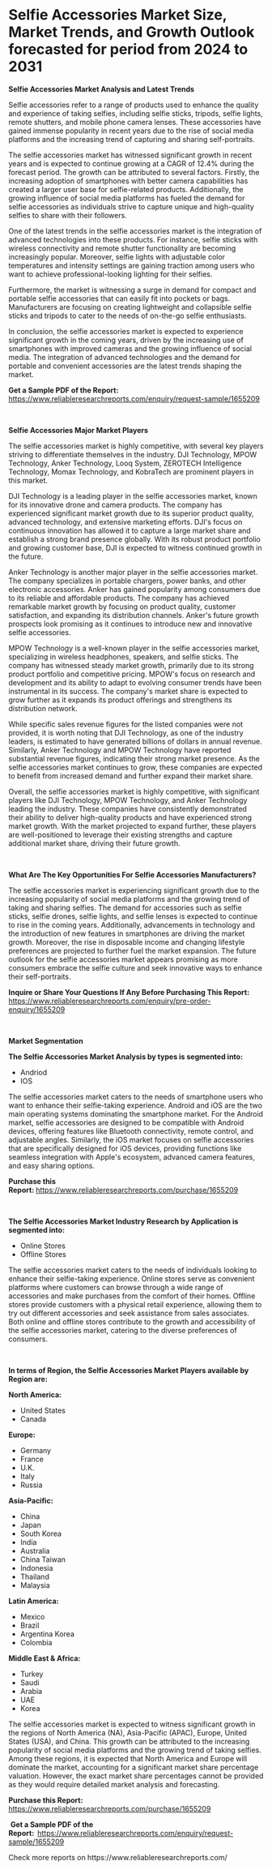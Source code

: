 <p><h1>Selfie Accessories Market Size, Market Trends, and Growth Outlook forecasted for period from 2024 to 2031</h1></p><p><strong>Selfie Accessories Market Analysis and Latest Trends</strong></p>
<p><p>Selfie accessories refer to a range of products used to enhance the quality and experience of taking selfies, including selfie sticks, tripods, selfie lights, remote shutters, and mobile phone camera lenses. These accessories have gained immense popularity in recent years due to the rise of social media platforms and the increasing trend of capturing and sharing self-portraits.</p><p>The selfie accessories market has witnessed significant growth in recent years and is expected to continue growing at a CAGR of 12.4% during the forecast period. The growth can be attributed to several factors. Firstly, the increasing adoption of smartphones with better camera capabilities has created a larger user base for selfie-related products. Additionally, the growing influence of social media platforms has fueled the demand for selfie accessories as individuals strive to capture unique and high-quality selfies to share with their followers.</p><p>One of the latest trends in the selfie accessories market is the integration of advanced technologies into these products. For instance, selfie sticks with wireless connectivity and remote shutter functionality are becoming increasingly popular. Moreover, selfie lights with adjustable color temperatures and intensity settings are gaining traction among users who want to achieve professional-looking lighting for their selfies.</p><p>Furthermore, the market is witnessing a surge in demand for compact and portable selfie accessories that can easily fit into pockets or bags. Manufacturers are focusing on creating lightweight and collapsible selfie sticks and tripods to cater to the needs of on-the-go selfie enthusiasts.</p><p>In conclusion, the selfie accessories market is expected to experience significant growth in the coming years, driven by the increasing use of smartphones with improved cameras and the growing influence of social media. The integration of advanced technologies and the demand for portable and convenient accessories are the latest trends shaping the market.</p></p>
<p><strong>Get a Sample PDF of the Report:&nbsp;</strong> <a href="https://www.reliableresearchreports.com/enquiry/request-sample/1655209">https://www.reliableresearchreports.com/enquiry/request-sample/1655209</a></p>
<p>&nbsp;</p>
<p><strong>Selfie Accessories Major Market Players</strong></p>
<p><p>The selfie accessories market is highly competitive, with several key players striving to differentiate themselves in the industry. DJI Technology, MPOW Technology, Anker Technology, Looq System, ZEROTECH Intelligence Technology, Momax Technology, and KobraTech are prominent players in this market. </p><p>DJI Technology is a leading player in the selfie accessories market, known for its innovative drone and camera products. The company has experienced significant market growth due to its superior product quality, advanced technology, and extensive marketing efforts. DJI's focus on continuous innovation has allowed it to capture a large market share and establish a strong brand presence globally. With its robust product portfolio and growing customer base, DJI is expected to witness continued growth in the future.</p><p>Anker Technology is another major player in the selfie accessories market. The company specializes in portable chargers, power banks, and other electronic accessories. Anker has gained popularity among consumers due to its reliable and affordable products. The company has achieved remarkable market growth by focusing on product quality, customer satisfaction, and expanding its distribution channels. Anker's future growth prospects look promising as it continues to introduce new and innovative selfie accessories.</p><p>MPOW Technology is a well-known player in the selfie accessories market, specializing in wireless headphones, speakers, and selfie sticks. The company has witnessed steady market growth, primarily due to its strong product portfolio and competitive pricing. MPOW's focus on research and development and its ability to adapt to evolving consumer trends have been instrumental in its success. The company's market share is expected to grow further as it expands its product offerings and strengthens its distribution network.</p><p>While specific sales revenue figures for the listed companies were not provided, it is worth noting that DJI Technology, as one of the industry leaders, is estimated to have generated billions of dollars in annual revenue. Similarly, Anker Technology and MPOW Technology have reported substantial revenue figures, indicating their strong market presence. As the selfie accessories market continues to grow, these companies are expected to benefit from increased demand and further expand their market share.</p><p>Overall, the selfie accessories market is highly competitive, with significant players like DJI Technology, MPOW Technology, and Anker Technology leading the industry. These companies have consistently demonstrated their ability to deliver high-quality products and have experienced strong market growth. With the market projected to expand further, these players are well-positioned to leverage their existing strengths and capture additional market share, driving their future growth.</p></p>
<p>&nbsp;</p>
<p><strong>What Are The Key Opportunities For Selfie Accessories Manufacturers?</strong></p>
<p><p>The selfie accessories market is experiencing significant growth due to the increasing popularity of social media platforms and the growing trend of taking and sharing selfies. The demand for accessories such as selfie sticks, selfie drones, selfie lights, and selfie lenses is expected to continue to rise in the coming years. Additionally, advancements in technology and the introduction of new features in smartphones are driving the market growth. Moreover, the rise in disposable income and changing lifestyle preferences are projected to further fuel the market expansion. The future outlook for the selfie accessories market appears promising as more consumers embrace the selfie culture and seek innovative ways to enhance their self-portraits.</p></p>
<p><strong>Inquire or Share Your Questions If Any Before Purchasing This Report:</strong> <a href="https://www.reliableresearchreports.com/enquiry/pre-order-enquiry/1655209">https://www.reliableresearchreports.com/enquiry/pre-order-enquiry/1655209</a></p>
<p>&nbsp;</p>
<p><strong>Market Segmentation</strong></p>
<p><strong>The Selfie Accessories Market Analysis by types is segmented into:</strong></p>
<p><ul><li>Andriod</li><li>IOS</li></ul></p>
<p><p>The selfie accessories market caters to the needs of smartphone users who want to enhance their selfie-taking experience. Android and iOS are the two main operating systems dominating the smartphone market. For the Android market, selfie accessories are designed to be compatible with Android devices, offering features like Bluetooth connectivity, remote control, and adjustable angles. Similarly, the iOS market focuses on selfie accessories that are specifically designed for iOS devices, providing functions like seamless integration with Apple's ecosystem, advanced camera features, and easy sharing options.</p></p>
<p><strong>Purchase this Report:&nbsp;</strong><a href="https://www.reliableresearchreports.com/purchase/1655209">https://www.reliableresearchreports.com/purchase/1655209</a></p>
<p>&nbsp;</p>
<p><strong>The Selfie Accessories Market Industry Research by Application is segmented into:</strong></p>
<p><ul><li>Online Stores</li><li>Offline Stores</li></ul></p>
<p><p>The selfie accessories market caters to the needs of individuals looking to enhance their selfie-taking experience. Online stores serve as convenient platforms where customers can browse through a wide range of accessories and make purchases from the comfort of their homes. Offline stores provide customers with a physical retail experience, allowing them to try out different accessories and seek assistance from sales associates. Both online and offline stores contribute to the growth and accessibility of the selfie accessories market, catering to the diverse preferences of consumers.</p></p>
<p>&nbsp;</p>
<p><strong>In terms of Region, the Selfie Accessories Market Players available by Region are:</strong></p>
<p>
    <p> <strong> North America: </strong>
        <ul>
            <li>United States</li>
            <li>Canada</li>
        </ul>
        </p> 
    <p> <strong> Europe: </strong>
        <ul>
            <li>Germany</li>
            <li>France</li>
            <li>U.K.</li>
            <li>Italy</li>
            <li>Russia</li>
        </ul>
        </p> 
    <p> <strong> Asia-Pacific: </strong>
        <ul>
            <li>China</li>
            <li>Japan</li>
            <li>South Korea</li>
            <li>India</li>
            <li>Australia</li>
            <li>China Taiwan</li>
            <li>Indonesia</li>
            <li>Thailand</li>
            <li>Malaysia</li>
        </ul>
        </p> 
    <p> <strong> Latin America: </strong>
        <ul>
            <li>Mexico</li>
            <li>Brazil</li>
            <li>Argentina Korea</li>
            <li>Colombia</li>
        </ul>
        </p> 
    <p> <strong> Middle East & Africa: </strong>
        <ul>
            <li>Turkey</li>
            <li>Saudi</li>
            <li>Arabia</li>
            <li>UAE</li>
            <li>Korea</li>
        </ul>
    </p>
    </p>
<p><p>The selfie accessories market is expected to witness significant growth in the regions of North America (NA), Asia-Pacific (APAC), Europe, United States (USA), and China. This growth can be attributed to the increasing popularity of social media platforms and the growing trend of taking selfies. Among these regions, it is expected that North America and Europe will dominate the market, accounting for a significant market share percentage valuation. However, the exact market share percentages cannot be provided as they would require detailed market analysis and forecasting.</p></p>
<p><strong>Purchase this Report: </strong><a href="https://www.reliableresearchreports.com/purchase/1655209">https://www.reliableresearchreports.com/purchase/1655209</a></p>
<p>&nbsp;<strong>Get a Sample PDF of the Report:&nbsp;&nbsp;</strong><a href="https://www.reliableresearchreports.com/enquiry/request-sample/1655209">https://www.reliableresearchreports.com/enquiry/request-sample/1655209</a></p>
<p><strong></strong></p>
<p>Check more reports on https://www.reliableresearchreports.com/</p>